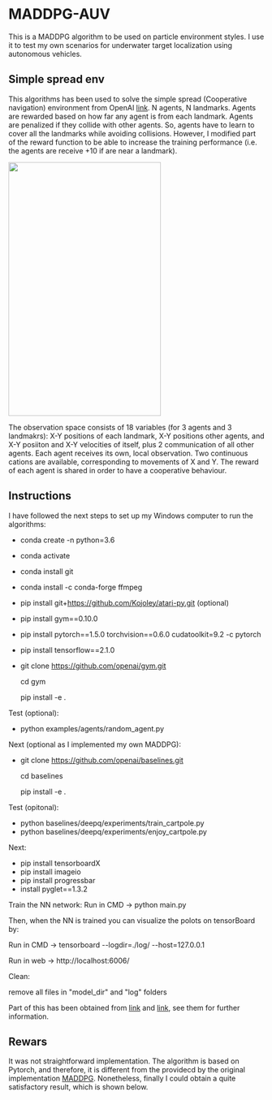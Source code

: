 # MADDPG-AUV
This is a MADDPG algorithm to be used on particle environment styles. I use it to test my own scenarios for underwater target localization using autonomous vehicles. 

## Simple spread env
This algorithms has been used to solve the simple spread (Cooperative navigation) environment from OpenAI [link](https://github.com/openai/multiagent-particle-envs). N agents, N landmarks. Agents are rewarded based on how far any agent is from each landmark. Agents are penalized if they collide with other agents. So, agents have to learn to cover all the landmarks while avoiding collisions. However, I modified part of the reward function to be able to increase the training performance (i.e. the agents are receive +10 if are near a landmark).

<img src="https://github.com/imasmitja/MADDPG-AUV/blob/main/model/episode-49002.gif" width="300" height="500"/>

The observation space consists of 18 variables (for 3 agents and 3 landmakrs): X-Y positions of each landmark, X-Y positions other agents, and X-Y posiiton and X-Y velocities of itself, plus 2 communication of all other agents. Each agent receives its own, local observation. Two continuous cations are available, corresponding to movements of X and Y. The reward of each agent is shared in order to have a cooperative behaviour.

## Instructions
I have followed the next steps to set up my Windows computer to run the algorithms:

- conda create -n <env-name> python=3.6
- conda activate <env-name>
- conda install git
- conda install -c conda-forge ffmpeg
- pip install git+https://github.com/Kojoley/atari-py.git (optional)
- pip install gym==0.10.0
- pip install pytorch==1.5.0 torchvision==0.6.0 cudatoolkit=9.2 -c pytorch
- pip install tensorflow==2.1.0
- git clone https://github.com/openai/gym.git

  cd gym
 
  pip install -e .
  
Test (optional):
 - python examples/agents/random_agent.py

Next (optional as I implemented my own MADDPG):
- git clone https://github.com/openai/baselines.git

  cd baselines
  
  pip install -e .
  
Test (opitonal):
- python baselines/deepq/experiments/train_cartpole.py
- python baselines/deepq/experiments/enjoy_cartpole.py

Next:
- pip install tensorboardX
- pip install imageio
- pip install progressbar
- install pyglet==1.3.2

Train the NN network:
Run in CMD -> python main.py


Then, when the NN is trained you can visualize the polots on tensorBoard by:

Run in CMD -> tensorboard --logdir=./log/ --host=127.0.0.1

Run in web -> http://localhost:6006/


Clean:

remove all files in "model_dir" and "log" folders

Part of this has been obtained from [link](https://arztsamuel.github.io/en/blogs/2018/Gym-and-Baselines-on-Windows.html) and [link](https://knowledge.udacity.com/questions/131475), see them for further information.


## Rewars

It was not straightforward implementation. The algorithm is based on Pytorch, and therefore, it is different from the providecd by the original implementation [MADDPG](https://github.com/openai/maddpg). Nonetheless, finally I could obtain a quite satisfactory result, which is shown below.


